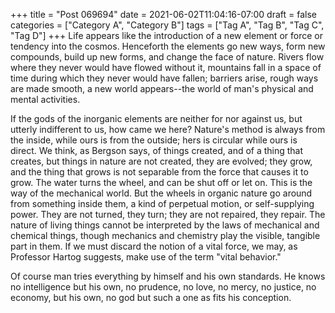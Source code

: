 +++
title = "Post 069694"
date = 2021-06-02T11:04:16-07:00
draft = false
categories = ["Category A", "Category B"]
tags = ["Tag A", "Tag B", "Tag C", "Tag D"]
+++
Life appears like the introduction of a new element or force or tendency into the cosmos. Henceforth the elements go new ways, form new compounds, build up new forms, and change the face of nature. Rivers flow where they never would have flowed without it, mountains fall in a space of time during which they never would have fallen; barriers arise, rough ways are made smooth, a new world appears--the world of man's physical and mental activities.

If the gods of the inorganic elements are neither for nor against us, but utterly indifferent to us, how came we here? Nature's method is always from the inside, while ours is from the outside; hers is circular while ours is direct. We think, as Bergson says, of things created, and of a thing that creates, but things in nature are not created, they are evolved; they grow, and the thing that grows is not separable from the force that causes it to grow. The water turns the wheel, and can be shut off or let on. This is the way of the mechanical world. But the wheels in organic nature go around from something inside them, a kind of perpetual motion, or self-supplying power. They are not turned, they turn; they are not repaired, they repair. The nature of living things cannot be interpreted by the laws of mechanical and chemical things, though mechanics and chemistry play the visible, tangible part in them. If we must discard the notion of a vital force, we may, as Professor Hartog suggests, make use of the term "vital behavior."

Of course man tries everything by himself and his own standards. He knows no intelligence but his own, no prudence, no love, no mercy, no justice, no economy, but his own, no god but such a one as fits his conception.
